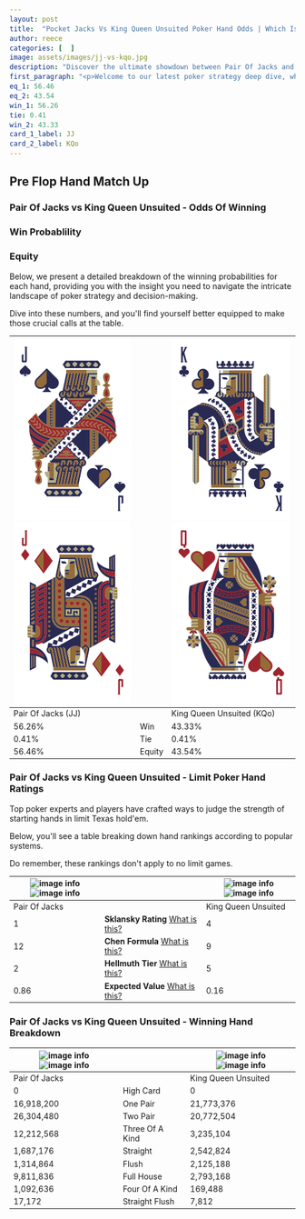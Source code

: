 ```yaml
---
layout: post
title:  "Pocket Jacks Vs King Queen Unsuited Poker Hand Odds | Which Is The Better Hand In Poker? A Complete Guide"
author: reece
categories: [  ]
image: assets/images/jj-vs-kqo.jpg
description: "Discover the ultimate showdown between Pair Of Jacks and King Queen Unsuited in poker! Uncover the odds, strategies, and scenarios where one hand triumphs over the other. Get ready to up your poker game with this thrilling analysis."
first_paragraph: "<p>Welcome to our latest poker strategy deep dive, where we're pitting two distinct hands against each other in a high-stakes showdown: Pair Of Jacks vs King Queen Unsuited.</p><p>In the dynamic world of poker, every decision counts, and knowing which hand holds the upper hand is key to your success at the table.</p><p>In this article, we'll dissect these two hands, explore the scenarios where one dominates the other, and equip you with the knowledge to make strategic choices that can tip the odds in your favor.</p><p>Get ready to unravel the intriguing dynamics of these poker hands and elevate your game to new heights.</p>"
eq_1: 56.46
eq_2: 43.54
win_1: 56.26
tie: 0.41
win_2: 43.33
card_1_label: JJ
card_2_label: KQo
---
```




[comment]: # (sp0)

## Pre Flop Hand Match Up

<div class="table hand-ratings" markdown="1"> 



### Pair Of Jacks vs King Queen Unsuited - Odds Of Winning


  
<div class="row graphs"> 
<div class="col-lg-6">
    <h3>Win Probablility</h3>
    <canvas id="WinChart"></canvas>
</div>
<div class="col-lg-6">
    <h3>Equity</h3>
    <canvas id="EquityChart"></canvas>
</div>
</div>

  Below, we present a detailed breakdown of the winning probabilities for each hand, providing you with the insight you need to navigate the intricate landscape of poker strategy and decision-making. 

Dive into these numbers, and you'll find yourself better equipped to make those crucial calls at the table.


    
| ![image info](assets/images/hand1/j.png) ![image info](assets/images/hand1/jo.png) |  | ![image info](assets/images/hand2/k.png) ![image info](assets/images/hand2/qo.png) |
| -------- | -------- | -------- |
| Pair Of Jacks (JJ) |  | King Queen Unsuited (KQo) |
| 56.26% | Win | 43.33% |
| 0.41% | Tie | 0.41% |
| 56.46% | Equity | 43.54% |




[comment]: # (sp1)



### Pair Of Jacks vs King Queen Unsuited - Limit Poker Hand Ratings

Top poker experts and players have crafted ways to judge the strength of starting hands in limit Texas hold'em. 

Below, you'll see a table breaking down hand rankings according to popular systems. 

Do remember, these rankings don't apply to no limit games.


    
| ![image info](https://www.riverpairs.com/assets/images/hand1/j.png) ![image info](https://www.riverpairs.com/assets/images/hand1/jo.png) |  | ![image info](https://www.riverpairs.com/assets/images/hand2/k.png) ![image info](https://www.riverpairs.com/assets/images/hand2/qo.png) |
| -------- | -------- | -------- |
| Pair Of Jacks |  | King Queen Unsuited |
| 1 | **Sklansky Rating** [What is this?](/sklansky-rating-explained) | 4 |
| 12 | **Chen Formula** [What is this?](/chen-formula-explained) | 9 |
| 2 | **Hellmuth Tier** [What is this?](/Hellmuth-tier-explained) | 5 |
| 0.86 | **Expected Value** [What is this?](/expected-value-explained) | 0.16 |




[comment]: # (sp2)



### Pair Of Jacks vs King Queen Unsuited - Winning Hand Breakdown


    
| ![image info](https://www.riverpairs.com/assets/images/hand1/j.png) ![image info](https://www.riverpairs.com/assets/images/hand1/jo.png) |  | ![image info](https://www.riverpairs.com/assets/images/hand2/k.png) ![image info](https://www.riverpairs.com/assets/images/hand2/qo.png) |
| -------- | -------- | -------- |
| Pair Of Jacks |  | King Queen Unsuited |
| 0 | High Card | 0 |
| 16,918,200 | One Pair | 21,773,376 |
| 26,304,480 | Two Pair | 20,772,504 |
| 12,212,568 | Three Of A Kind | 3,235,104 |
| 1,687,176 | Straight | 2,542,824 |
| 1,314,864 | Flush | 2,125,188 |
| 9,811,836 | Full House | 2,793,168 |
| 1,092,636 | Four Of A Kind | 169,488 |
| 17,172 | Straight Flush | 7,812 |




[comment]: # (sp3)



</div>

[comment]: # (sp4)



[comment]: # (sp5)

